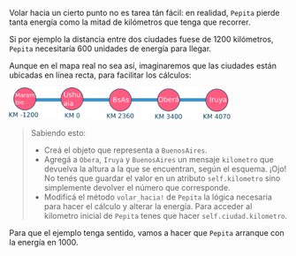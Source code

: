 Volar hacia un cierto punto no es tarea tán fácil: en realidad, `Pepita` pierde tanta energía como la mitad de kilómetros que tenga que recorrer.

Si por ejemplo la distancia entre dos ciudades fuese de 1200 kilómetros, `Pepita` necesitaría 600 unidades de energía para llegar.

Aunque en el mapa real no sea así, imaginaremos que las ciudades están ubicadas en línea recta, para facilitar los cálculos:

<img src="https://raw.githubusercontent.com/MumukiProject/mumuki-guia-python-definiendo-objetos-metodos-y-estado/master/assets/ciudades.png" width="400" />

> Sabiendo esto:
>
> * Creá el objeto que representa a `BuenosAires`.
> * Agregá a `Obera`, `Iruya` y `BuenosAires` un mensaje `kilometro` que devuelva la altura a la que se encuentran, según el esquema. ¡Ojo! No tenés que guardar el valor en un atributo `self.kilometro` sino simplemente devolver el número que corresponde.
> * Modificá el método `volar_hacia!` de `Pepita` la lógica necesaria para hacer el cálculo y alterar la energía. Para acceder al kilometro inicial de `Pepita` tenes que hacer `self.ciudad.kilometro`.

Para que el ejemplo tenga sentido, vamos a hacer que `Pepita` arranque con la energía en 1000.
